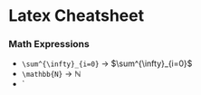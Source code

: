 # Latex Cheatsheet

### Math Expressions
- `\sum^{\infty}_{i=0}` -> $\sum^{\infty}_{i=0}$
- `\mathbb{N}` -> $\mathbb{N}$
- `
